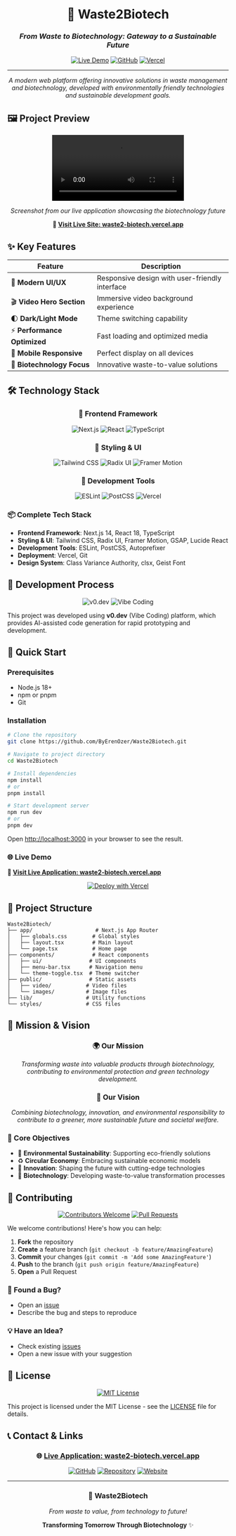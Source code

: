 <div align="center">

# 🌱 Waste2Biotech

### *From Waste to Biotechnology: Gateway to a Sustainable Future*

[![Live Demo](https://img.shields.io/badge/🌐_Live_Demo-Visit_Site-green?style=for-the-badge)](https://waste2-biotech.vercel.app/)
[![GitHub](https://img.shields.io/badge/GitHub-Repository-black?style=for-the-badge&logo=github)](https://github.com/ByErenOzer/Waste2Biotech)
[![Vercel](https://img.shields.io/badge/Deployed_on-Vercel-black?style=for-the-badge&logo=vercel)](https://waste2-biotech.vercel.app/)

---

*A modern web platform offering innovative solutions in waste management and biotechnology, developed with environmentally friendly technologies and sustainable development goals.*

</div>

## 🖼️ Project Preview

<div align="center">

![Waste2Biotech Preview](https://github.com/ByErenOzer/Waste2Biotech/raw/main/public/video/video2landing.mp4)

*Screenshot from our live application showcasing the biotechnology future*

**🔗 [Visit Live Site: waste2-biotech.vercel.app](https://waste2-biotech.vercel.app/)**

</div>

## ✨ Key Features

<div align="center">

| Feature | Description |
|---------|-------------|
| 🎨 **Modern UI/UX** | Responsive design with user-friendly interface |
| 🎬 **Video Hero Section** | Immersive video background experience |
| 🌓 **Dark/Light Mode** | Theme switching capability |
| ⚡ **Performance Optimized** | Fast loading and optimized media |
| 📱 **Mobile Responsive** | Perfect display on all devices |
| 🔬 **Biotechnology Focus** | Innovative waste-to-value solutions |

</div>

## 🛠️ Technology Stack

<div align="center">

### 🚀 Frontend Framework
![Next.js](https://img.shields.io/badge/Next.js_14-black?style=for-the-badge&logo=next.js)
![React](https://img.shields.io/badge/React_18-61DAFB?style=for-the-badge&logo=react&logoColor=black)
![TypeScript](https://img.shields.io/badge/TypeScript-3178C6?style=for-the-badge&logo=typescript&logoColor=white)

### 🎨 Styling & UI
![Tailwind CSS](https://img.shields.io/badge/Tailwind_CSS-38B2AC?style=for-the-badge&logo=tailwind-css&logoColor=white)
![Radix UI](https://img.shields.io/badge/Radix_UI-161618?style=for-the-badge&logo=radix-ui&logoColor=white)
![Framer Motion](https://img.shields.io/badge/Framer_Motion-0055FF?style=for-the-badge&logo=framer&logoColor=white)

### 🔧 Development Tools
![ESLint](https://img.shields.io/badge/ESLint-4B32C3?style=for-the-badge&logo=eslint&logoColor=white)
![PostCSS](https://img.shields.io/badge/PostCSS-DD3A0A?style=for-the-badge&logo=postcss&logoColor=white)
![Vercel](https://img.shields.io/badge/Vercel-000000?style=for-the-badge&logo=vercel&logoColor=white)

</div>

### 📦 Complete Tech Stack

- **Frontend Framework**: Next.js 14, React 18, TypeScript
- **Styling & UI**: Tailwind CSS, Radix UI, Framer Motion, GSAP, Lucide React
- **Development Tools**: ESLint, PostCSS, Autoprefixer
- **Deployment**: Vercel, Git
- **Design System**: Class Variance Authority, clsx, Geist Font

## 🎨 Development Process

<div align="center">

![v0.dev](https://img.shields.io/badge/Built_with-v0.dev-FF6B6B?style=for-the-badge)
![Vibe Coding](https://img.shields.io/badge/Powered_by-Vibe_Coding-4ECDC4?style=for-the-badge)

</div>

This project was developed using **v0.dev** (Vibe Coding) platform, which provides AI-assisted code generation for rapid prototyping and development.

## 🚀 Quick Start

### Prerequisites
- Node.js 18+ 
- npm or pnpm
- Git

### Installation

```bash
# Clone the repository
git clone https://github.com/ByErenOzer/Waste2Biotech.git

# Navigate to project directory
cd Waste2Biotech

# Install dependencies
npm install
# or
pnpm install

# Start development server
npm run dev
# or
pnpm dev
```

Open [http://localhost:3000](http://localhost:3000) in your browser to see the result.

### 🌐 Live Demo

**🔗 [Visit Live Application: waste2-biotech.vercel.app](https://waste2-biotech.vercel.app/)**

<div align="center">

[![Deploy with Vercel](https://vercel.com/button)](https://vercel.com/new/clone?repository-url=https://github.com/ByErenOzer/Waste2Biotech)

</div>

## 📁 Project Structure

```
Waste2Biotech/
├── app/                    # Next.js App Router
│   ├── globals.css        # Global styles
│   ├── layout.tsx         # Main layout
│   └── page.tsx           # Home page
├── components/            # React components
│   ├── ui/               # UI components
│   ├── menu-bar.tsx      # Navigation menu
│   └── theme-toggle.tsx  # Theme switcher
├── public/               # Static assets
│   ├── video/           # Video files
│   └── images/          # Image files
├── lib/                 # Utility functions
└── styles/              # CSS files
```

## 🎯 Mission & Vision

<div align="center">

### 🌍 Our Mission
*Transforming waste into valuable products through biotechnology, contributing to environmental protection and green technology development.*

### 🔬 Our Vision
*Combining biotechnology, innovation, and environmental responsibility to contribute to a greener, more sustainable future and societal welfare.*

</div>

### 🎯 Core Objectives

- 🌱 **Environmental Sustainability**: Supporting eco-friendly solutions
- ♻️ **Circular Economy**: Embracing sustainable economic models
- 🚀 **Innovation**: Shaping the future with cutting-edge technologies
- 🔬 **Biotechnology**: Developing waste-to-value transformation processes

## 🤝 Contributing

<div align="center">

[![Contributors Welcome](https://img.shields.io/badge/Contributors-Welcome-brightgreen?style=for-the-badge)](https://github.com/ByErenOzer/Waste2Biotech/contribute)
[![Pull Requests](https://img.shields.io/badge/PRs-Welcome-blue?style=for-the-badge)](https://github.com/ByErenOzer/Waste2Biotech/pulls)

</div>

We welcome contributions! Here's how you can help:

1. **Fork** the repository
2. **Create** a feature branch (`git checkout -b feature/AmazingFeature`)
3. **Commit** your changes (`git commit -m 'Add some AmazingFeature'`)
4. **Push** to the branch (`git push origin feature/AmazingFeature`)
5. **Open** a Pull Request

### 🐛 Found a Bug?
- Open an [issue](https://github.com/ByErenOzer/Waste2Biotech/issues)
- Describe the bug and steps to reproduce

### 💡 Have an Idea?
- Check existing [issues](https://github.com/ByErenOzer/Waste2Biotech/issues)
- Open a new issue with your suggestion

## 📄 License

<div align="center">

[![MIT License](https://img.shields.io/badge/License-MIT-yellow.svg?style=for-the-badge)](https://opensource.org/licenses/MIT)

</div>

This project is licensed under the MIT License - see the [LICENSE](LICENSE) file for details.

## 📞 Contact & Links

<div align="center">

### 🌐 **[Live Application: waste2-biotech.vercel.app](https://waste2-biotech.vercel.app/)**

[![GitHub](https://img.shields.io/badge/GitHub-ByErenOzer-black?style=for-the-badge&logo=github)](https://github.com/ByErenOzer)
[![Repository](https://img.shields.io/badge/Repository-Waste2Biotech-green?style=for-the-badge&logo=github)](https://github.com/ByErenOzer/Waste2Biotech)
[![Website](https://img.shields.io/badge/Website-Live_Demo-blue?style=for-the-badge&logo=vercel)](https://waste2-biotech.vercel.app/)

---

### 🌱 **Waste2Biotech**
*From waste to value, from technology to future!*

**Transforming Tomorrow Through Biotechnology** ✨

</div>